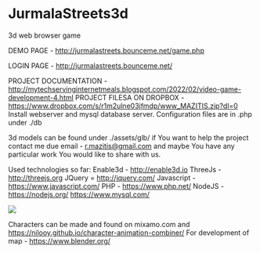 # JurmalaStreets3d
3d web browser game


DEMO PAGE - http://jurmalastreets.bounceme.net/game.php

LOGIN PAGE - http://jurmalastreets.bounceme.net/

PROJECT DOCUMENTATION - http://mytechservinginternetmeals.blogspot.com/2022/02/video-game-development-4.html
PROJECT FILESA ON DROPBOX - https://www.dropbox.com/s/r1m2ulne03jfmdp/www_MAZITIS.zip?dl=0
Install webserver and mysql database server. Configuration files are in .php under ./db 

3d models can be found under ./assets/glb/ if You want to help the project contact me due email - r.mazitis@gmail.com and maybe You have any particular work You would like to share with us.

Used technologies so far: Enable3d - http://enable3d.io
ThreeJs - http://threejs.org
JQuery = http://jquery.com/
Javascript - https://www.javascript.com/
PHP - https://www.php.net/
NodeJS - https://nodejs.org/
https://www.mysql.com/

<img src="https://i.ibb.co/bRtM2fX/20220706-163202.jpg"></img>


Characters can be made and found on mixamo.com  and https://nilooy.github.io/character-animation-combiner/
For development of map - https://www.blender.org/
